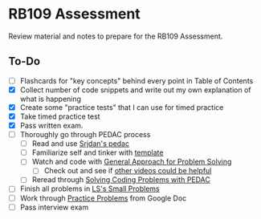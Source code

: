 # RB109 Assessment

Review material and notes to prepare for the RB109 Assessment.

## To-Do

- [ ] Flashcards for "key concepts" behind every point in Table of Contents
- [x] Collect number of code snippets and write out my own explanation of what is happening
- [x] Create some "practice tests" that I can use for timed practice
- [x] Take timed practice test
- [x] Pass written exam.
- [ ] Thoroughly go through PEDAC process
    - [ ] Read and use [Srjdan's pedac](./pedac/light_pedac.rb)
    - [ ] Familiarize self and tinker with [template](./pedac/pedac_temp.rb)
    - [ ] Watch and code with [General Approach for Problem Solving](https://launchschool.com/gists/c013accd)
        - [ ] Check out and see if [other videos could be helpful](https://launchschool.com/videos)
    - [ ] Reread through [Solving Coding Problems with PEDAC](https://medium.com/launch-school/solving-coding-problems-with-pedac-29141331f93f)
- [ ] Finish all problems in [LS's Small Problems](https://launchschool.com/exercises)
- [ ] Work through [Practice Problems](./interview_assessment/problem_list.md) from Google Doc
- [ ] Pass interview exam